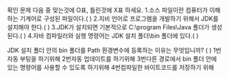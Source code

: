 확인 문제 
다음 중 맞는것에 O표, 틀린것에 X표 하세요.
1.소스 파일이란 컴퓨터가 이해하는 기계어로 구성된 파일이다.( )
2.지비 언어로 프로그램을 개발하기 위해서 JDK를 설치해야 한다.( )
3.JDK가 설치되면 기본적으로 C:\program Files\Java 폴더가 생성된다.( )
4.자바 컴파일러와 실행 명령어는 JDK 설치 폴더\bin 폴더에 있다.( )

JDK 설치 폴더 안의 bin 폴더를 Path 환경변수에 등록하는 이유는 무엇입니까? (  )
1번자동 부팅을 하기위해
2번자동 업데이트를 하기위해
3번다른 경로에서 bin 폴더 안에 있는 명령어를 사용할 수 있도록 하기위해
4번컴파일한 바이트코드를 저장하기 위해